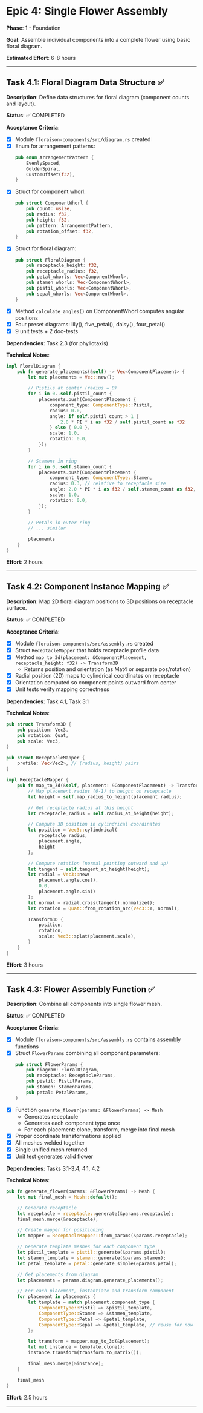 # Epic 4: Single Flower Assembly

**Phase**: 1 - Foundation

**Goal**: Assemble individual components into a complete flower using basic floral diagram.

**Estimated Effort**: 6-8 hours

---

## Task 4.1: Floral Diagram Data Structure ✅

**Description**: Define data structures for floral diagram (component counts and layout).

**Status**: ✅ COMPLETED

**Acceptance Criteria**:
- [x] Module `floraison-components/src/diagram.rs` created
- [x] Enum for arrangement patterns:
  ```rust
  pub enum ArrangementPattern {
      EvenlySpaced,
      GoldenSpiral,
      CustomOffset(f32),
  }
  ```
- [x] Struct for component whorl:
  ```rust
  pub struct ComponentWhorl {
      pub count: usize,
      pub radius: f32,
      pub height: f32,
      pub pattern: ArrangementPattern,
      pub rotation_offset: f32,
  }
  ```
- [x] Struct for floral diagram:
  ```rust
  pub struct FloralDiagram {
      pub receptacle_height: f32,
      pub receptacle_radius: f32,
      pub petal_whorls: Vec<ComponentWhorl>,
      pub stamen_whorls: Vec<ComponentWhorl>,
      pub pistil_whorls: Vec<ComponentWhorl>,
      pub sepal_whorls: Vec<ComponentWhorl>,
  }
  ```
- [x] Method `calculate_angles()` on ComponentWhorl computes angular positions
- [x] Four preset diagrams: lily(), five_petal(), daisy(), four_petal()
- [x] 9 unit tests + 2 doc-tests

**Dependencies**: Task 2.3 (for phyllotaxis)

**Technical Notes**:
```rust
impl FloralDiagram {
    pub fn generate_placements(&self) -> Vec<ComponentPlacement> {
        let mut placements = Vec::new();

        // Pistils at center (radius = 0)
        for i in 0..self.pistil_count {
            placements.push(ComponentPlacement {
                component_type: ComponentType::Pistil,
                radius: 0.0,
                angle: if self.pistil_count > 1 {
                    2.0 * PI * i as f32 / self.pistil_count as f32
                } else { 0.0 },
                scale: 1.0,
                rotation: 0.0,
            });
        }

        // Stamens in ring
        for i in 0..self.stamen_count {
            placements.push(ComponentPlacement {
                component_type: ComponentType::Stamen,
                radius: 0.3, // relative to receptacle size
                angle: 2.0 * PI * i as f32 / self.stamen_count as f32,
                scale: 1.0,
                rotation: 0.0,
            });
        }

        // Petals in outer ring
        // ... similar

        placements
    }
}
```

**Effort**: 2 hours

---

## Task 4.2: Component Instance Mapping ✅

**Description**: Map 2D floral diagram positions to 3D positions on receptacle surface.

**Status**: ✅ COMPLETED

**Acceptance Criteria**:
- [x] Module `floraison-components/src/assembly.rs` created
- [x] Struct `ReceptacleMapper` that holds receptacle profile data
- [x] Method `map_to_3d(placement: &ComponentPlacement, receptacle_height: f32) -> Transform3D`
  - Returns position and orientation (as Mat4 or separate pos/rotation)
- [x] Radial position (2D) maps to cylindrical coordinates on receptacle
- [x] Orientation computed so component points outward from center
- [x] Unit tests verify mapping correctness

**Dependencies**: Task 4.1, Task 3.1

**Technical Notes**:
```rust
pub struct Transform3D {
    pub position: Vec3,
    pub rotation: Quat,
    pub scale: Vec3,
}

pub struct ReceptacleMapper {
    profile: Vec<Vec2>, // (radius, height) pairs
}

impl ReceptacleMapper {
    pub fn map_to_3d(&self, placement: &ComponentPlacement) -> Transform3D {
        // Map placement.radius (0-1) to height on receptacle
        let height = self.map_radius_to_height(placement.radius);

        // Get receptacle radius at this height
        let receptacle_radius = self.radius_at_height(height);

        // Compute 3D position in cylindrical coordinates
        let position = Vec3::cylindrical(
            receptacle_radius,
            placement.angle,
            height
        );

        // Compute rotation (normal pointing outward and up)
        let tangent = self.tangent_at_height(height);
        let radial = Vec3::new(
            placement.angle.cos(),
            0.0,
            placement.angle.sin()
        );
        let normal = radial.cross(tangent).normalize();
        let rotation = Quat::from_rotation_arc(Vec3::Y, normal);

        Transform3D {
            position,
            rotation,
            scale: Vec3::splat(placement.scale),
        }
    }
}
```

**Effort**: 3 hours

---

## Task 4.3: Flower Assembly Function ✅

**Description**: Combine all components into single flower mesh.

**Status**: ✅ COMPLETED

**Acceptance Criteria**:
- [x] Module `floraison-components/src/assembly.rs` contains assembly functions
- [x] Struct `FlowerParams` combining all component parameters:
  ```rust
  pub struct FlowerParams {
      pub diagram: FloralDiagram,
      pub receptacle: ReceptacleParams,
      pub pistil: PistilParams,
      pub stamen: StamenParams,
      pub petal: PetalParams,
  }
  ```
- [x] Function `generate_flower(params: &FlowerParams) -> Mesh`
  - Generates receptacle
  - Generates each component type once
  - For each placement: clone, transform, merge into final mesh
- [x] Proper coordinate transformations applied
- [x] All meshes welded together
- [x] Single unified mesh returned
- [x] Unit test generates valid flower

**Dependencies**: Tasks 3.1-3.4, 4.1, 4.2

**Technical Notes**:
```rust
pub fn generate_flower(params: &FlowerParams) -> Mesh {
    let mut final_mesh = Mesh::default();

    // Generate receptacle
    let receptacle = receptacle::generate(&params.receptacle);
    final_mesh.merge(&receptacle);

    // Create mapper for positioning
    let mapper = ReceptacleMapper::from_params(&params.receptacle);

    // Generate template meshes for each component type
    let pistil_template = pistil::generate(&params.pistil);
    let stamen_template = stamen::generate(&params.stamen);
    let petal_template = petal::generate_simple(&params.petal);

    // Get placements from diagram
    let placements = params.diagram.generate_placements();

    // For each placement, instantiate and transform component
    for placement in placements {
        let template = match placement.component_type {
            ComponentType::Pistil => &pistil_template,
            ComponentType::Stamen => &stamen_template,
            ComponentType::Petal => &petal_template,
            ComponentType::Sepal => &petal_template, // reuse for now
        };

        let transform = mapper.map_to_3d(&placement);
        let mut instance = template.clone();
        instance.transform(transform.to_matrix());

        final_mesh.merge(&instance);
    }

    final_mesh
}
```

**Effort**: 2.5 hours

---
